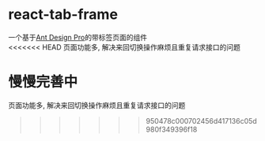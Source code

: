 # react-tab-frame

一个基于[Ant Design Pro](https://pro.ant.design)的带标签页面的组件  
<<<<<<< HEAD
页面功能多, 解决来回切换操作麻烦且重复请求接口的问题  


慢慢完善中  
=======
页面功能多, 解决来回切换操作麻烦且重复请求接口的问题
>>>>>>> 950478c000702456d417136c05d980f349396f18

